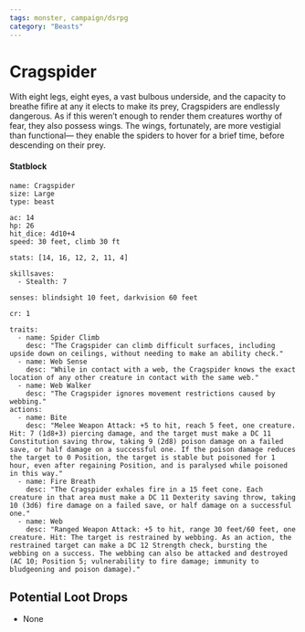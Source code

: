```yaml
---
tags: monster, campaign/dsrpg
category: "Beasts"
---
```

# Cragspider

With eight legs, eight eyes, a vast bulbous underside, and the capacity to breathe fifire at any it elects to make its prey, Cragspiders are endlessly dangerous. As if this weren’t enough to render them creatures worthy of fear, they also possess wings. The wings, fortunately, are more vestigial than functional— they enable the spiders to hover for a brief time, before descending on their prey.

#### Statblock

```statblock
name: Cragspider
size: Large
type: beast

ac: 14
hp: 26
hit_dice: 4d10+4
speed: 30 feet, climb 30 ft

stats: [14, 16, 12, 2, 11, 4]

skillsaves:
  - Stealth: 7

senses: blindsight 10 feet, darkvision 60 feet

cr: 1

traits:
  - name: Spider Climb
    desc: "The Cragspider can climb difficult surfaces, including upside down on ceilings, without needing to make an ability check."
  - name: Web Sense
    desc: "While in contact with a web, the Cragspider knows the exact location of any other creature in contact with the same web."
  - name: Web Walker
    desc: "The Cragspider ignores movement restrictions caused by webbing."
actions:
  - name: Bite
    desc: "Melee Weapon Attack: +5 to hit, reach 5 feet, one creature. Hit: 7 (1d8+3) piercing damage, and the target must make a DC 11 Constitution saving throw, taking 9 (2d8) poison damage on a failed save, or half damage on a successful one. If the poison damage reduces the target to 0 Position, the target is stable but poisoned for 1 hour, even after regaining Position, and is paralysed while poisoned in this way."
  - name: Fire Breath
    desc: "The Cragspider exhales fire in a 15 feet cone. Each creature in that area must make a DC 11 Dexterity saving throw, taking 10 (3d6) fire damage on a failed save, or half damage on a successful one."
  - name: Web
    desc: "Ranged Weapon Attack: +5 to hit, range 30 feet/60 feet, one creature. Hit: The target is restrained by webbing. As an action, the restrained target can make a DC 12 Strength check, bursting the webbing on a success. The webbing can also be attacked and destroyed (AC 10; Position 5; vulnerability to fire damage; immunity to bludgeoning and poison damage)."
```

## Potential Loot Drops
- None